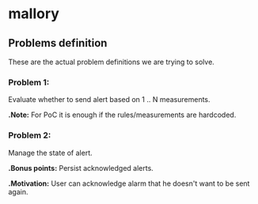 # mallory

## Problems definition
These are the actual problem definitions we are trying to solve.

### Problem 1:
Evaluate whether to send alert based on 1 .. N measurements.

**.Note:** For PoC it is enough if the rules/measurements are hardcoded.

### Problem 2:
Manage the state of alert. 

**.Bonus points:** Persist acknowledged alerts.

**.Motivation:** User can acknowledge alarm that he doesn't want to be sent again.

